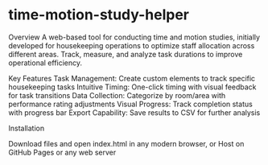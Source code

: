 # time-motion-study-helper

Overview
A web-based tool for conducting time and motion studies, initially developed for housekeeping operations to optimize staff allocation across different areas. Track, measure, and analyze task durations to improve operational efficiency.

Key Features
Task Management: Create custom elements to track specific housekeeping tasks
Intuitive Timing: One-click timing with visual feedback for task transitions
Data Collection: Categorize by room/area with performance rating adjustments
Visual Progress: Track completion status with progress bar
Export Capability: Save results to CSV for further analysis

Installation

Download files and open index.html in any modern browser, or
Host on GitHub Pages or any web server
